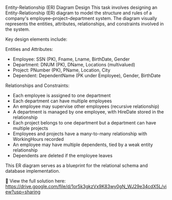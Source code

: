 Entity-Relationship (ER) Diagram Design
This task involves designing an Entity-Relationship (ER) diagram to model the structure and rules of a company's employee–project–department system. The diagram visually represents the entities, attributes, relationships, and constraints involved in the system.

Key design elements include:

Entities and Attributes:
- Employee: SSN (PK), Fname, Lname, BirthDate, Gender
- Department: DNUM (PK), DName, Locations (multivalued)
- Project: PNumber (PK), PName, Location, City
- Dependent: DependentName (PK under Employee), Gender, BirthDate

Relationships and Constraints:
- Each employee is assigned to one department
- Each department can have multiple employees
- An employee may supervise other employees (recursive relationship)
- A department is managed by one employee, with HireDate stored in the relationship
- Each project belongs to one department but a department can have multiple projects
- Employees and projects have a many-to-many relationship with WorkingHours recorded
- An employee may have multiple dependents, tied by a weak entity relationship
- Dependents are deleted if the employee leaves

This ER diagram serves as a blueprint for the relational schema and database implementation.

📄 View the full solution here:
https://drive.google.com/file/d/1or5k3gkzVx9K83wy0gN_WJ29e34cdX5L/view?usp=sharing

